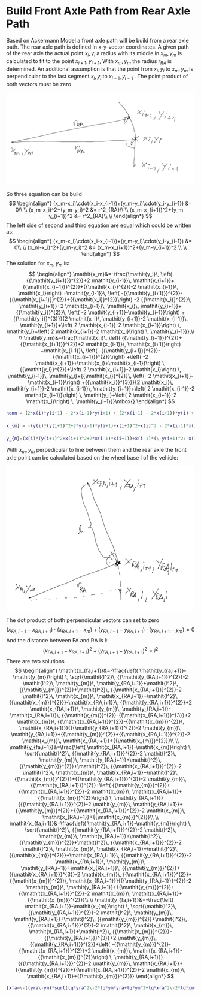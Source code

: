 # Build Front Axle Path from Rear Axle Path

Based on Ackermann Model a front axle path will be build from a rear axle path. The rear axle  path is defined in x-y-vector coordinates. A given path of the rear axle the actual point $x_{i},y_{i}$ a radius with its middle in $x_m,y_m$ is calculated to fit to the point  $x_{i+1},y_{i+1}$, With $x_m,y_m$ the radius $r_{RA}$ is determined. An additional assumption is that the point from $x_{i},y_{i}$ to $x_m,y_m$  is perpendicular to the last segment $x_{i},y_{i}$ to $x_{i-1},y_{i-1}$ . The point product of both vectors must be zero

<img src="image-20210618212035610.png" alt="image-20210618212035610" style="zoom:50%;" />

So three equation can be build
$$
\begin{align*}
(x_m-x_i)\cdot(x_i-x_{i-1})+(y_m-y_i)\cdot(y_i-y_{i-1}) &= 0\\
\\
(x_m-x_i)^2+(y_m-y_i)^2 &= r^2_{RA}\\
\\
(x_m-x_{i+1})^2+(y_m-y_{i+1})^2 &= r^2_{RA}\\
\\
\end{align*}
$$
The left side of second and third equation are equal which could be written as:
$$
\begin{align*}
(x_m-x_i)\cdot(x_i-x_{i-1})+(y_m-y_i)\cdot(y_i-y_{i-1}) &= 0\\
\\
(x_m-x_i)^2+(y_m-y_i)^2 &= (x_m-x_{i+1})^2+(y_m-y_{i+1})^2 \\
\\
\end{align*}
$$
The solution for  $x_m,y_m$   is:
$$
\begin{align*}
\mathit{x_m}&=-\frac{\mathit{y_i}\, \left( {{\mathit{y_{i+1}}}^{2}}+2 \mathit{y_{i-1}}\, \mathit{y_{i+1}}+{{\mathit{x_{i+1}}}^{2}}+{{\mathit{x_i}}^{2}}-2 \mathit{x_{i-1}}\, \mathit{x_i}\right) +\mathit{y_{i-1}}\, \left( -{{\mathit{y_{i+1}}}^{2}}-{{\mathit{x_{i+1}}}^{2}}+{{\mathit{x_i}}^{2}}\right) -2 {{\mathit{x_i}}^{2}}\, \mathit{y_{i+1}}+2 \mathit{x_{i-1}}\, \mathit{x_i}\, \mathit{y_{i+1}}+{{\mathit{y_i}}^{2}}\, \left( -2 \mathit{y_{i+1}}-\mathit{y_{i-1}}\right) +{{\mathit{y_i}}^{3}}}{2 \mathit{x_i}\, \mathit{y_{i+1}}-2 \mathit{x_{i-1}}\, \mathit{y_{i+1}}+\left( 2 \mathit{x_{i-1}}-2 \mathit{x_{i+1}}\right) \, \mathit{y_i}+\left( 2 \mathit{x_{i+1}}-2 \mathit{x_i}\right) \, \mathit{y_{i-1}}},\\
\\
\mathit{y_m}&=\frac{\mathit{x_i}\, \left( {{\mathit{y_{i+1}}}^{2}}+{{\mathit{x_{i+1}}}^{2}}+2 \mathit{x_{i-1}}\, \mathit{x_{i+1}}\right) +\mathit{x_{i-1}}\, \left( -{{\mathit{y_{i+1}}}^{2}}-{{\mathit{x_{i+1}}}^{2}}\right) +\left( -2 \mathit{x_{i+1}}+\mathit{x_i}+\mathit{x_{i-1}}\right) \, {{\mathit{y_i}}^{2}}+\left( 2 \mathit{x_{i+1}}-2 \mathit{x_i}\right) \, \mathit{y_{i-1}}\, \mathit{y_i}+{{\mathit{x_i}}^{2}}\, \left( -2 \mathit{x_{i+1}}-\mathit{x_{i-1}}\right) +{{\mathit{x_i}}^{3}}}{2 \mathit{x_i}\, \mathit{y_{i+1}}-2 \mathit{x_{i-1}}\, \mathit{y_{i+1}}+\left( 2 \mathit{x_{i-1}}-2 \mathit{x_{i+1}}\right) \, \mathit{y_i}+\left( 2 \mathit{x_{i+1}}-2 \mathit{x_i}\right) \, \mathit{y_{i-1}}}\mbox{}
\end{align*}
$$

```matlab
nenn = (2*x(i)*y(i+1) - 2*x(i-1)*y(i+1) + (2*x(i-1) - 2*x(i+1))*y(i) + (2*x(i+1) - 2*x(i))*y(i-1));

x_{m} = -(y(i)*(y(i+1)^2+2*y(i-1)*y(i+1)+x(i+1)^2+x(i)^2 - 2*x(i-1)*x(i))+y(i-1)*(-y(i+1)^2 - x(i+1)^2+x(i)^2) - 2*x(i)^2*y(i+1)+2*x(i-1)*x(i)*y(i+1)+y(i)^2*(-2*y(i+1) - y(i-1))+y(i)^3) / nenn;

y_{m}=(x(i)*(y(i+1)^2+x(i+1)^2+2*x(i-1)*x(i+1))+x(i-1)*(\-y(i+1)^2\-x(i+1)^2)+(\-2*x(i+1)+x(i)+x(i-1))*y(i)^2+(2*x(i+1)\-2*x(i))*y(i-1)*y(i)+x(i)^2*(\-2*x(i+1)\-x(i-1))+x(i)^3)/nenn;
```

With $x_m,y_m$ perpedicular to line between them and the rear axle the front axle point can be calculated based on the wheel base l of the vehicle:

![image-20210623202736723](image-20210623202736723.png)

The dot product of both perpendicular vectors can set to zero
$$
(x_{FA,i+1}-x_{RA,i+1})\cdot (x_{RA,i+1}-x_{m})+(y_{FA,i+1}-y_{RA,i+1})\cdot (y_{RA,i+1}-y_{m})=0
$$
And the distance between FA and RA is l:
$$
(x_{FA,i+1}-x_{RA,i+1})^2+(y_{FA,i+1}-y_{RA,i+1})^2=l^2
$$
There are two solutions
$$
\begin{align*}
\mathit{x_{fa,i+1}}&=-\frac{\left( \mathit{y_{ra,i+1}}-\mathit{y_{m}}\right) \, \sqrt{\mathit{l^2}\, {{\mathit{y_{RA,i+1}}}^{2}}-2 \mathit{l^2}\, \mathit{y_{m}}\, \mathit{y_{RA,i+1}}+\mathit{l^2}\, {{\mathit{y_{m}}}^{2}}+\mathit{l^2}\, {{\mathit{x_{RA,i+1}}}^{2}}-2 \mathit{l^2}\, \mathit{x_{m}}\, \mathit{x_{RA,i+1}}+\mathit{l^2}\, {{\mathit{x_{m}}}^{2}}}-\mathit{x_{RA,i+1}}\, {{\mathit{y_{RA,i+1}}}^{2}}+2 \mathit{x_{RA,i+1}}\, \mathit{y_{m}}\, \mathit{y_{RA,i+1}}-\mathit{x_{RA,i+1}}\, {{\mathit{y_{m}}}^{2}}-{{\mathit{x_{RA,i+1}}}^{3}}+2 \mathit{x_{m}}\, {{\mathit{x_{RA,i+1}}}^{2}}-{{\mathit{x_{m}}}^{2}}\, \mathit{x_{RA,i+1}}}{{{\mathit{y_{RA,i+1}}}^{2}}-2 \mathit{y_{m}}\, \mathit{y_{RA,i+1}}+{{\mathit{y_{m}}}^{2}}+{{\mathit{x_{RA,i+1}}}^{2}}-2 \mathit{x_{m}}\, \mathit{x_{RA,i+1}}+{{\mathit{x_{m}}}^{2}}}\\
\\
\mathit{y_{fa,i+1}}&=\frac{\left( \mathit{x_{RA,i+1}}-\mathit{x_{m}}\right) \, \sqrt{\mathit{l^2}\, {{\mathit{y_{RA,i+1}}}^{2}}-2 \mathit{l^2}\, \mathit{y_{m}}\, \mathit{y_{RA,i+1}}+\mathit{l^2}\, {{\mathit{y_{m}}}^{2}}+\mathit{l^2}\, {{\mathit{x_{RA,i+1}}}^{2}}-2 \mathit{l^2}\, \mathit{x_{m}}\, \mathit{x_{RA,i+1}}+\mathit{l^2}\, {{\mathit{x_{m}}}^{2}}}+{{\mathit{y_{RA,i+1}}}^{3}}-2 \mathit{y_{m}}\, {{\mathit{y_{RA,i+1}}}^{2}}+\left( {{\mathit{y_{m}}}^{2}}+{{\mathit{x_{RA,i+1}}}^{2}}-2 \mathit{x_{m}}\, \mathit{x_{RA,i+1}}+{{\mathit{x_{m}}}^{2}}\right) \, \mathit{y_{RA,i+1}}}{{{\mathit{y_{RA,i+1}}}^{2}}-2 \mathit{y_{m}}\, \mathit{y_{RA,i+1}}+{{\mathit{y_{m}}}^{2}}+{{\mathit{x_{RA,i+1}}}^{2}}-2 \mathit{x_{m}}\, \mathit{x_{RA,i+1}}+{{\mathit{x_{m}}}^{2}}}\\
\\
\mathit{x_{fa,i+1}}&=\frac{\left( \mathit{y_{RA,i+1}}-\mathit{y_{m}}\right) \, \sqrt{\mathit{l^2}\, {{\mathit{y_{RA,i+1}}}^{2}}-2 \mathit{l^2}\, \mathit{y_{m}}\, \mathit{y_{RA,i+1}}+\mathit{l^2}\, {{\mathit{y_{m}}}^{2}}+\mathit{l^2}\, {{\mathit{x_{RA,i+1}}}^{2}}-2 \mathit{l^2}\, \mathit{x_{m}}\, \mathit{x_{RA,i+1}}+\mathit{l^2}\, {{\mathit{x_{m}}}^{2}}}+\mathit{x_{RA,i+1}}\, {{\mathit{y_{RA,i+1}}}^{2}}-2 \mathit{x_{RA,i+1}}\, \mathit{y_{m}}\, \mathit{y_{RA,i+1}}+\mathit{x_{RA,i+1}}\, {{\mathit{y_{m}}}^{2}}+{{\mathit{x_{RA,i+1}}}^{3}}-2 \mathit{x_{m}}\, {{\mathit{x_{RA,i+1}}}^{2}}+{{\mathit{x_{m}}}^{2}}\, \mathit{x_{RA,i+1}}}{{{\mathit{y_{RA,i+1}}}^{2}}-2 \mathit{y_{m}}\, \mathit{y_{RA,i+1}}+{{\mathit{y_{m}}}^{2}}+{{\mathit{x_{RA,i+1}}}^{2}}-2 \mathit{x_{m}}\, \mathit{x_{RA,i+1}}+{{\mathit{x_{m}}}^{2}}}\\
\\
\mathit{y_{fa,i+1}}&=-\frac{\left( \mathit{x_{RA,i+1}}-\mathit{x_{m}}\right) \, \sqrt{\mathit{l^2}\, {{\mathit{y_{RA,i+1}}}^{2}}-2 \mathit{l^2}\, \mathit{y_{m}}\, \mathit{y_{RA,i+1}}+\mathit{l^2}\, {{\mathit{y_{m}}}^{2}}+\mathit{l^2}\, {{\mathit{x_{RA,i+1}}}^{2}}-2 \mathit{l^2}\, \mathit{x_{m}}\, \mathit{x_{RA,i+1}}+\mathit{l^2}\, {{\mathit{x_{m}}}^{2}}}-{{\mathit{y_{RA,i+1}}}^{3}}+2 \mathit{y_{m}}\, {{\mathit{y_{RA,i+1}}}^{2}}+\left( -{{\mathit{y_{m}}}^{2}}-{{\mathit{x_{RA,i+1}}}^{2}}+2 \mathit{x_{m}}\, \mathit{x_{RA,i+1}}-{{\mathit{x_{m}}}^{2}}\right) \, \mathit{y_{RA,i+1}}}{{{\mathit{y_{RA,i+1}}}^{2}}-2 \mathit{y_{m}}\, \mathit{y_{RA,i+1}}+{{\mathit{y_{m}}}^{2}}+{{\mathit{x_{RA,i+1}}}^{2}}-2 \mathit{x_{m}}\, \mathit{x_{RA,i+1}}+{{\mathit{x_{m}}}^{2}}}
\end{align*}
$$

```matlab
[xfa=\-((yra\-ym)*sqrt(lq*yra^2\-2*lq*ym*yra+lq*ym^2+lq*xra^2\-2*lq*xm*xra+lq*xm^2)\-xra*yra^2+2*xra*ym*yra\-xra*ym^2\-xra^3+2*xm*xra^2\-xm^2*xra)/(yra^2\-2*ym*yra+ym^2+xra^2\-2*xm*xra+xm^2),yfa=((xra\-xm)*sqrt(lq*yra^2\-2*lq*ym*yra+lq*ym^2+lq*xra^2\-2*lq*xm*xra+lq*xm^2)+yra^3\-2*ym*yra^2+(ym^2+xra^2\-2*xm*xra+xm^2)*yra)/(yra^2\-2*ym*yra+ym^2+xra^2\-2*xm*xra+xm^2)],[xfa=((yra\-ym)*sqrt(lq*yra^2\-2*lq*ym*yra+lq*ym^2+lq*xra^2\-2*lq*xm*xra+lq*xm^2)+xra*yra^2\-2*xra*ym*yra+xra*ym^2+xra^3\-2*xm*xra^2+xm^2*xra)/(yra^2\-2*ym*yra+ym^2+xra^2\-2*xm*xra+xm^2),yfa=\-((xra\-xm)*sqrt(lq*yra^2\-2*lq*ym*yra+lq*ym^2+lq*xra^2\-2*lq*xm*xra+lq*xm^2)\-yra^3+2*ym*yra^2+(\-ym^2\-xra^2+2*xm*xra\-xm^2)*yra)/(yra^2\-2*ym*yra+ym^2+xra^2\-2*xm*xra+xm^2)
```
